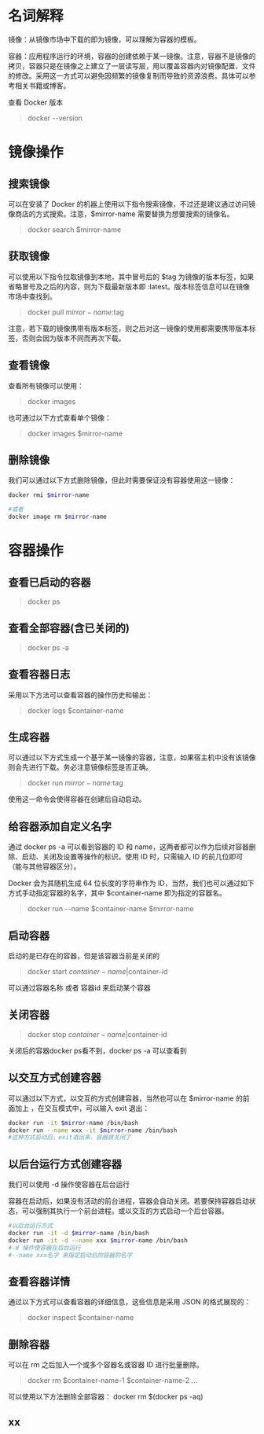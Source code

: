 



名词解释
===========
镜像：从镜像市场中下载的即为镜像，可以理解为容器的模板。

容器：应用程序运行的环境，容器的创建依赖于某一镜像。注意，容器不是镜像的拷贝，容器只是在镜像之上建立了一层读写层，用以覆盖容器内对镜像配置、文件的修改。采用这一方式可以避免因频繁的镜像复制而导致的资源浪费。具体可以参考相关书籍或博客。



查看 Docker 版本
> docker --version



镜像操作
============
搜索镜像
------------
可以在安装了 Docker 的机器上使用以下指令搜索镜像，不过还是建议通过访问镜像商店的方式搜索。注意，$mirror-name 需要替换为想要搜索的镜像名。
> docker search $mirror-name


获取镜像
------------
可以使用以下指令拉取镜像到本地，其中冒号后的 $tag 为镜像的版本标签，如果省略冒号及之后的内容，则为下载最新版本即 :latest。版本标签信息可以在镜像市场中查找到。
> docker pull $mirror-name:$tag

注意，若下载的镜像携带有版本标签，则之后对这一镜像的使用都需要携带版本标签，否则会因为版本不同而再次下载。


查看镜像
------------
查看所有镜像可以使用：
> docker images

也可通过以下方式查看单个镜像：
> docker images $mirror-name


删除镜像
------------
我们可以通过以下方式删除镜像，但此时需要保证没有容器使用这一镜像：
```sh
docker rmi $mirror-name

#或者
docker image rm $mirror-name
```



容器操作
============
查看已启动的容器
------------
> docker ps


查看全部容器(含已关闭的)
------------
> docker ps -a


查看容器日志
------------
采用以下方法可以查看容器的操作历史和输出：
> docker logs $container-name


生成容器
------------
可以通过以下方式生成一个基于某一镜像的容器，注意，如果宿主机中没有该镜像则会先进行下载。务必注意镜像标签是否正确。
> docker run $mirror-name:$tag

使用这一命令会使得容器在创建后自动启动。


给容器添加自定义名字
------------
通过 docker ps -a 可以看到容器的 ID 和 name，这两者都可以作为后续对容器删除、启动、关闭及设置等操作的标识。使用 ID 时，只需输入 ID 的前几位即可（能与其他容器区分）。

Docker 会为其随机生成 64 位长度的字符串作为 ID，当然，我们也可以通过如下方式手动指定容器的名字，其中 $container-name 即为指定的容器名。
> docker run --name $container-name $mirror-name


启动容器
------------
启动的是已存在的容器，但是该容器当前是关闭的
> docker start $container-name|$container-id

可以通过容器名称 或者 容器id 来启动某个容器


关闭容器
------------
> docker stop $container-name|$container-id

关闭后的容器docker ps看不到，docker ps -a 可以查看到


以交互方式创建容器
------------
可以通过以下方式，以交互的方式创建容器，当然也可以在 $mirror-name 的前面加上 ，在交互模式中，可以输入 exit 退出：
```sh
docker run -it $mirror-name /bin/bash
docker run --name xxx -it $mirror-name /bin/bash
#这种方式启动后，exit退出来，容器就关闭了
```

以后台运行方式创建容器
------------
我们可以使用 -d 操作使容器在后台运行

容器在启动后，如果没有活动的前台进程，容器会自动关闭。若要保持容器启动状态，可以强制其执行一个前台进程。或以交互的方式启动一个后台容器。
```sh
#以后台运行方式
docker run -it -d $mirror-name /bin/bash
docker run -it -d --name xxx $mirror-name /bin/bash
#-d 操作使容器在后台运行
#--name xxx名字 来指定启动后的容器的名字
```


查看容器详情
------------
通过以下方式可以查看容器的详细信息，这些信息是采用 JSON 的格式展现的：
> docker inspect $container-name


删除容器
------------
可以在 rm 之后加入一个或多个容器名或容器 ID 进行批量删除。
> docker rm $container-name-1 $container-name-2 ...

可以使用以下方法删除全部容器：
docker rm $(docker ps -aq)


xx
------------







